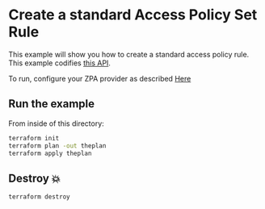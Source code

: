 # Create a standard Access Policy Set Rule

This example will show you how to create a standard access policy rule.
This example codifies [this API](https://help.zscaler.com/zpa/api-reference#/policy-set-controller).

To run, configure your ZPA provider as described [Here](https://github.com/zscaler/terraform-provider-zpa/blob/master/docs/index.md)

## Run the example

From inside of this directory:

```bash
terraform init
terraform plan -out theplan
terraform apply theplan
```

## Destroy 💥

```bash
terraform destroy
```
